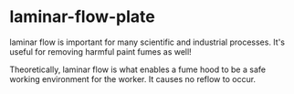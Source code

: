 # laminar-flow-plate
laminar flow is important for many scientific and industrial processes. It's useful for removing harmful paint fumes as well!

Theoretically, laminar flow is what enables a fume hood to be a safe working environment for the worker. It causes no reflow to occur.
